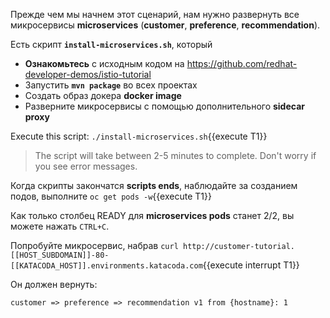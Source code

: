 Прежде чем мы начнем этот сценарий, нам нужно развернуть все микросервисы **microservices** (**customer**, **preference**, **recommendation**).

Есть скрипт **`install-microservices.sh`**, который

- **Ознакомьтесь** с исходным кодом на https://github.com/redhat-developer-demos/istio-tutorial
- Запустить **`mvn package`** во всех проектах
- Создать образ докера **docker image**
- Разверните микросервисы с помощью дополнительного **sidecar proxy**

Execute this script: `./install-microservices.sh`{{execute T1}}

> The script will take between 2-5 minutes to complete. Don't worry if you see error messages.

Когда скрипты закончатся **scripts ends**, наблюдайте за созданием подов, выполните `oc get pods -w`{{execute T1}}

Как только столбец READY для **microservices pods** станет 2/2, вы можете нажать `CTRL+C`.

Попробуйте микросервис, набрав `curl http://customer-tutorial.[[HOST_SUBDOMAIN]]-80-[[KATACODA_HOST]].environments.katacoda.com`{{execute interrupt T1}}

Он должен вернуть:

`customer => preference => recommendation v1 from {hostname}: 1`
